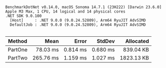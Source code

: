 ```

BenchmarkDotNet v0.14.0, macOS Sonoma 14.7.1 (23H222) [Darwin 23.6.0]
Apple M3 Max, 1 CPU, 14 logical and 14 physical cores
.NET SDK 9.0.100
  [Host]     : .NET 9.0.0 (9.0.24.52809), Arm64 RyuJIT AdvSIMD
  DefaultJob : .NET 9.0.0 (9.0.24.52809), Arm64 RyuJIT AdvSIMD


```
| Method  | Mean      | Error    | StdDev   | Allocated  |
|-------- |----------:|---------:|---------:|-----------:|
| PartOne |  78.03 ms | 0.814 ms | 0.680 ms |  839.04 KB |
| PartTwo | 265.76 ms | 1.159 ms | 1.027 ms | 1823.13 KB |

